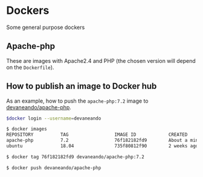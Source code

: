 # Dockers

Some general purpose dockers

## Apache-php

These are images with Apache2.4 and PHP (the chosen version will depend on the `Dockerfile`).

## How to publish an image to Docker hub

As an example, how to push the `apache-php:7.2` image to [devaneando/apache-php](https://hub.docker.com/r/devaneando/apache-php/).

```bash
$docker login --username=devaneando

$ docker images
REPOSITORY          TAG                 IMAGE ID            CREATED              SIZE
apache-php          7.2                 76f182182fd9        About a minute ago   259MB
ubuntu              18.04               735f80812f90        2 weeks ago          83.5MB

$ docker tag 76f182182fd9 devaneando/apache-php:7.2

$ docker push devaneando/apache-php
```
